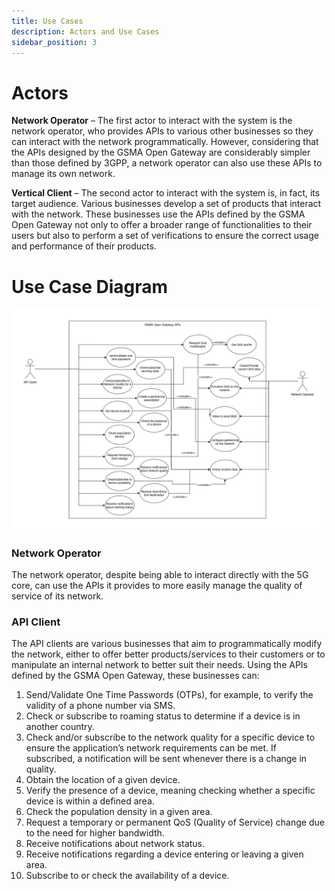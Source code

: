 ```yaml
---
title: Use Cases
description: Actors and Use Cases
sidebar_position: 3
---
```


# Actors

**Network Operator** – The first actor to interact with the system is the network operator, who provides APIs to various other businesses so they can interact with the network programmatically. However, considering that the APIs designed by the GSMA Open Gateway are considerably simpler than those defined by 3GPP, a network operator can also use these APIs to manage its own network.

**Vertical Client** – The second actor to interact with the system is, in fact, its target audience. Various businesses develop a set of products that interact with the network. These businesses use the APIs defined by the GSMA Open Gateway not only to offer a broader range of functionalities to their users but also to perform a set of verifications to ensure the correct usage and performance of their products.

# Use Case Diagram

![Use Case Diagram](../../../static/img/use_case_english.png)

### Network Operator

The network operator, despite being able to interact directly with the 5G core, can use the APIs it provides to more easily manage the quality of service of its network.

### API Client

The API clients are various businesses that aim to programmatically modify the network, either to offer better products/services to their customers or to manipulate an internal network to better suit their needs. Using the APIs defined by the GSMA Open Gateway, these businesses can:

1. Send/Validate One Time Passwords (OTPs), for example, to verify the validity of a phone number via SMS.
2. Check or subscribe to roaming status to determine if a device is in another country.
3. Check and/or subscribe to the network quality for a specific device to ensure the application’s network requirements can be met. If subscribed, a notification will be sent whenever there is a change in quality.
4. Obtain the location of a given device.
5. Verify the presence of a device, meaning checking whether a specific device is within a defined area.
6. Check the population density in a given area.
7. Request a temporary or permanent QoS (Quality of Service) change due to the need for higher bandwidth.
8. Receive notifications about network status.
9. Receive notifications regarding a device entering or leaving a given area.
10. Subscribe to or check the availability of a device.
